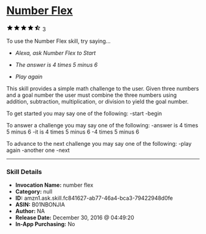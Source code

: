 # [Number Flex](http://alexa.amazon.com/#skills/amzn1.ask.skill.fc841627-ab77-46a4-bca3-79422948d0fe)
![4.2 stars](../../images/ic_star_black_18dp_1x.png)![4.2 stars](../../images/ic_star_black_18dp_1x.png)![4.2 stars](../../images/ic_star_black_18dp_1x.png)![4.2 stars](../../images/ic_star_black_18dp_1x.png)![4.2 stars](../../images/ic_star_half_black_18dp_1x.png) 3

To use the Number Flex skill, try saying...

* *Alexa, ask Number Flex to Start*

* *The answer is 4 times 5 minus 6*

* *Play again*

This skill provides a simple math challenge to the user. Given three numbers and a goal number the user must combine the three numbers using addition, subtraction, multiplication, or division to yield the goal number.

To get started you may say one of the following:
-start
-begin

To answer a challenge you may say one of the following:
-answer is 4 times 5 minus 6
-it is 4 times 5 minus 6
-4 times 5 minus 6

To advance to the next challenge you may say one of the following:
-play again
-another one
-next

***

### Skill Details

* **Invocation Name:** number flex
* **Category:** null
* **ID:** amzn1.ask.skill.fc841627-ab77-46a4-bca3-79422948d0fe
* **ASIN:** B01NBONJIA
* **Author:** NA
* **Release Date:** December 30, 2016 @ 04:49:20
* **In-App Purchasing:** No
